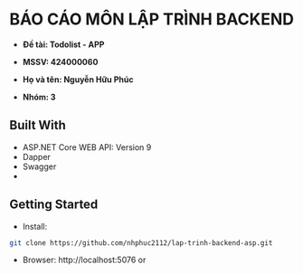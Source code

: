 # BÁO CÁO MÔN LẬP TRÌNH BACKEND
- **Đề tài: Todolist - APP**

- **MSSV: 424000060**

- **Họ và tên: Nguyễn Hữu Phúc**

- **Nhóm: 3**

## Built With

- ASP.NET Core WEB API: Version 9
- Dapper
- Swagger
- 
## Getting Started
- Install:
```sh
git clone https://github.com/nhphuc2112/lap-trinh-backend-asp.git
```
- Browser: http://localhost:5076 or 
